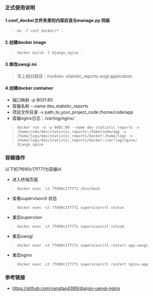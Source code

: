 ### 正式使用说明
#### 1.conf_docker文件夹里的内容应该与manage.py 同级 
> `mv -f conf_docker/* . `
#### 2.创建docker image
> `docker build -t django_nginx . `
#### 3.修改uwsgi.ini
> 写上相对路径：module= statistic_reports.wsgi:application
#### 4.创建docker container
* 端口映射  -p 8001:80  
* 容器名称 --name dev_statistic_reports  
* 项目文件目录 -v  path_to_your_project_code:/home/code/app  
* 容器nginx日志：/var/log/nginx/  
> `docker run -d -p 8001:80 --name dev_statistic_reports -v /home/code/dev/statistic_reports:/home/code/app -v /home/logs/dev/statistic_reports/docker:/home/logs -v /home/logs/dev/statistic_reports/docker:/var/log/nginx/ django_nginx  `
    

### 容器操作 
以下的7f690c17f771为容器id
* 进入终端页面  
>`docker exec -it 7f690c17f771 /bin/bash`
* 查看supervisorctl 状态
> `docker exec -it 7f690c17f771 supervisorctl status`
* 重启supervisor
> `docker exec -it 7f690c17f771 supervisorctl reload`
* 重启uwsgi
> `docker exec -it 7f690c17f771 supervisorctl restart app-uwsgi`
* 重启nginx
> `docker exec -it 7f690c17f771 supervisorctl restart nginx-app`


### 参考链接
* https://github.com/yangtao4389/django-uwsgi-nginx



 




